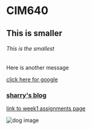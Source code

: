 # CIM640

##  This is smaller

###### This is the smallest

Here is another message

[click here for google](http://www.google.com)

### [sharry's blog](http://sharrytong.wordpress.com) 

[link to week1 assignments page](https://github.com/sharry4/cim640/tree/master/week1)

![dog image](https://www.google.com/url?sa=i&rct=j&q=&esrc=s&source=images&cd=&cad=rja&uact=8&ved=0ahUKEwjTnLfj3PDVAhUUTmMKHQpAAJsQjRwIBw&url=https%3A%2F%2Fwww.bluecross.org.uk%2Fadvice%2Fdog&psig=AFQjCNH3jroy8z0H7TWuyytqMa8Ofjahwg&ust=1503693445077408)